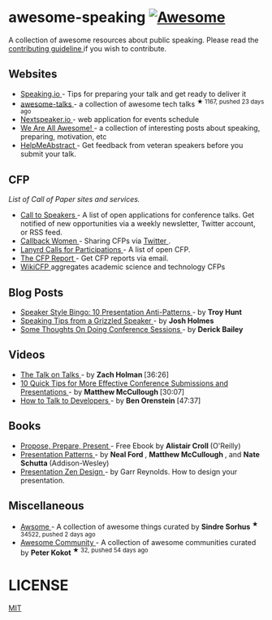 <h1>
 awesome-speaking
 <a href="https://github.com/sindresorhus/awesome">
  <img alt="Awesome" src="https://cdn.rawgit.com/sindresorhus/awesome/d7305f38d29fed78fa85652e3a63e154dd8e8829/media/badge.svg"/>
 </a>
</h1>
<p>
 A collection of awesome resources about public speaking. Please read the
 <a href="contributing.md">
  contributing guideline
 </a>
 if you wish to contribute.
</p>
<h2>
 Websites
</h2>
<ul>
 <li>
  <a href="http://speaking.io">
   Speaking.io
  </a>
  - Tips for preparing your talk and get ready to deliver it
 </li>
 <li>
  <a href="https://github.com/JanVanRyswyck/awesome-talks">
   awesome-talks
  </a>
  - a collection of awesome tech talks
  <sup>
   &#9733 1167, pushed 23 days ago
  </sup>
 </li>
 <li>
  <a href="http://nextspeaker.io/">
   Nextspeaker.io
  </a>
  - web application for events schedule
 </li>
 <li>
  <a href="http://weareallaweso.me/">
   We Are All Awesome!
  </a>
  - a collection of interesting posts about speaking, preparing, motivation, etc
 </li>
 <li>
  <a href="http://helpmeabstract.com/">
   HelpMeAbstract
  </a>
  - Get feedback from veteran speakers before you submit your talk.
 </li>
</ul>
<h2>
 CFP
</h2>
<p>
 <em>
  List of Call of Paper sites and services.
 </em>
</p>
<ul>
 <li>
  <a href="http://calltospeakers.com/">
   Call to Speakers
  </a>
  - A list of open applications for conference talks. Get notified of new opportunities via a weekly newsletter, Twitter account, or RSS feed.
 </li>
 <li>
  <a href="http://www.callbackwomen.com/">
   Callback Women
  </a>
  - Sharing CFPs via
  <a href="https://twitter.com/callbackwomen">
   Twitter
  </a>
  .
 </li>
 <li>
  <a href="http://lanyrd.com/calls/">
   Lanyrd Calls for Participations
  </a>
  - A list of open CFP.
 </li>
 <li>
  <a href="https://thecfpreport.com/">
   The CFP Report
  </a>
  - Get CFP reports via email.
 </li>
 <li>
  <a href="http://wikicfp.com/cfp/">
   WikiCFP
  </a>
  aggregates academic science and technology CFPs
 </li>
</ul>
<h2>
 Blog Posts
</h2>
<ul>
 <li>
  <a href="http://www.troyhunt.com/2015/06/speaker-style-bingo-10-presentation.html">
   Speaker Style Bingo: 10 Presentation Anti-Patterns
  </a>
  - by
  <strong>
   Troy Hunt
  </strong>
 </li>
 <li>
  <a href="http://www.joshholmes.com/blog/2014/01/17/speaking-tips-grizzled-speaker/">
   Speaking Tips from a Grizzled Speaker
  </a>
  - by
  <strong>
   Josh Holmes
  </strong>
 </li>
 <li>
  <a href="http://derickbailey.com/2015/11/11/some-thoughts-on-doing-conference-sessions/">
   Some Thoughts On Doing Conference Sessions
  </a>
  - by
  <strong>
   Derick Bailey
  </strong>
 </li>
</ul>
<h2>
 Videos
</h2>
<ul>
 <li>
  <a href="http://devslovebacon.com/conferences/bacon-2014/talks/the-talk-on-talks">
   The Talk on Talks
  </a>
  - by
  <strong>
   Zach Holman
  </strong>
  [36:26]
 </li>
 <li>
  <a href="https://www.youtube.com/watch?v=fJz4JJIchaY">
   10 Quick Tips for More Effective Conference Submissions and Presentations
  </a>
  - by
  <strong>
   Matthew McCullough
  </strong>
  [30:07]
 </li>
 <li>
  <a href="https://www.youtube.com/watch?v=l9JXH7JPjR4">
   How to Talk to Developers
  </a>
  - by
  <strong>
   Ben Orenstein
  </strong>
  [47:37]
 </li>
</ul>
<h2>
 Books
</h2>
<ul>
 <li>
  <a href="http://shop.oreilly.com/product/0636920027096.do">
   Propose, Prepare, Present
  </a>
  - Free Ebook by
  <strong>
   Alistair Croll
  </strong>
  (O'Reilly)
 </li>
 <li>
  <a href="http://presentationpatterns.com/">
   Presentation Patterns
  </a>
  - by
  <strong>
   Neal Ford
  </strong>
  ,
  <strong>
   Matthew McCullough
  </strong>
  , and
  <strong>
   Nate Schutta
  </strong>
  (Addison-Wesley)
 </li>
 <li>
  <a href="http://www.amazon.com/gp/product/0321668790">
   Presentation Zen Design
  </a>
  - by Garr Reynolds. How to design your presentation.
 </li>
</ul>
<h2>
 Miscellaneous
</h2>
<ul>
 <li>
  <a href="https://github.com/sindresorhus/awesome">
   Awsome
  </a>
  - A collection of awesome things curated by
  <strong>
   Sindre Sorhus
  </strong>
  <sup>
   &#9733 34522, pushed 2 days ago
  </sup>
 </li>
 <li>
  <a href="https://github.com/peterkokot/awesome-community">
   Awesome Community
  </a>
  - A collection of awesome communities curated by
  <strong>
   Peter Kokot
  </strong>
  <sup>
   &#9733 32, pushed 54 days ago
  </sup>
 </li>
</ul>
<h1>
 LICENSE
</h1>
<p>
 <a href="LICENSE.md">
  MIT
 </a>
</p>
